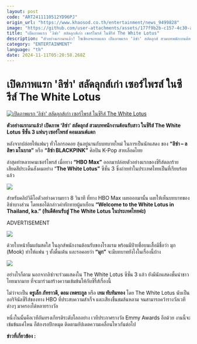 ```yaml
---
layout: post
code: "ART2411110512YD96PJ"
origin_url: "https://www.khaosod.co.th/entertainment/news_9499828"
image: "https://github.com/user-attachments/assets/177f9b2b-c157-4c30-a770-c0f1f54cd9ab"
title: "เปิดภาพแรก 'ลิซ่า' สลัดลุกส์เก่า เซอร์ไพรส์ ในซีรีส์ The White Lotus"
description: "ตัวอย่างแรกมาแล้ว! โซเชียลฯแทบแตก เปิดภาพแรก 'ลิซ่า' สลัดลุกส์ สวมบทพนักงานต้อนรับสาว ในซีรีส์ The White Lotus ซีซั่น 3"
category: "ENTERTAINMENT"
language: "th"
date: 2024-11-11T05:20:58.268Z
---
```


# เปิดภาพแรก 'ลิซ่า' สลัดลุกส์เก่า เซอร์ไพรส์ ในซีรีส์ The White Lotus

[![เปิดภาพแรก 'ลิซ่า' สลัดลุกส์เก่า เซอร์ไพรส์ ในซีรีส์ The White Lotus](https://www.khaosod.co.th/wpapp/uploads/2024/11/lisa111167-6.jpg "เปิดภาพแรก 'ลิซ่า' สลัดลุกส์เก่า เซอร์ไพรส์ ในซีรีส์ The White Lotus")](https://www.khaosod.co.th/wpapp/uploads/2024/11/lisa111167-6.jpg)

**ตัวอย่างแรกมาแล้ว! เปิดภาพ ‘ลิซ่า’ สลัดลุกส์ สวมบทพนักงานต้อนรับสาว ในซีรีส์ The White Lotus ซีซั่น 3 แฟนๆ เซอร์ไพรส์ คอมเมนต์แตก**



หลังจากปล่อยให้แฟนๆ ทั่วโลกรอคอย ลุ้นอยู่นานกับบทบาทใหม่ ในการเป็นนักแสดง ของ **“ลิซ่า – ลลิษา มโนบาล”** หรือ **“ลิซ่า BLACKPINK”** ศิลปิน K-Pop สายเลือดไทย

ล่าสุดทำหลายคนเซอร์ไพรส์ เมื่อทาง **“HBO Max”** ออกมาปล่อยตัวอย่างแรกของซีรีส์ตลกร้าย เสียดสีประเด็นสังคมอย่าง “**The White Lotus”** ซีซั่น 3 ซึ่งถ่ายทำในประเทศไทยเป็นที่เรียบร้อยแล้ว

[![](https://www.khaosod.co.th/wpapp/uploads/2024/11/lisa111167-8.jpg)](https://www.khaosod.co.th/wpapp/uploads/2024/11/lisa111167-8.jpg)

สำหรับคลิปวิดีโอตัวอย่างความยาว 8 วินาที ที่ทาง HBO Max เผยออกมานั้น เผยให้เห็นบทบาทของลิซ่าบางส่วน โดยเธอได้กล่าวคำทักทายผู้มาเยือน **“Welcome to the White Lotus in Thailand, ka.” (ยินดีต้อนรับสู่ The White Lotus ในประเทศไทยค่ะ)**

ADVERTISEMENT

[![](https://www.khaosod.co.th/wpapp/uploads/2024/11/466126595_1075044427996921_3320928123991189970_n-2.jpg)](https://www.khaosod.co.th/wpapp/uploads/2024/11/466126595_1075044427996921_3320928123991189970_n-2.jpg)

ด้วยใบหน้ายิ้มแย้มสดใส ในลุกส์พนักงานต้อนรับของโรงแรม พร้อมมีป้ายชื่อบนเสื้อมีชื่อว่า มุก (Mook) ทำให้แฟน ๆ ทั้งตื่นเต้น และรอคอยว่า **“มุก”** จะมีบทบาทยังไงในเรื่องนี้บ้าง

[![](https://www.khaosod.co.th/wpapp/uploads/2024/11/466118416_960696342756375_2218058103211430627_n.jpg)](https://www.khaosod.co.th/wpapp/uploads/2024/11/466118416_960696342756375_2218058103211430627_n.jpg)

อย่างไรก็ตาม นอกจากลิซ่าจะร่วมแสดงใน The White Lotus ซีซั่น 3 แล้ว ยังมีนักแสดงชั้นนำชาวไทยมากมาย ที่จะมาร่วมสร้างความเข้มข้นให้กับซีรี่ส์เรื่องนี้

ไม่ว่าจะเป็น **ครูเล็ก ภัทราวดี, ดอม เหตระกูล** หรือ **เทม ทับทิมทอง** โดย The White Lotus นับเป็นออริจินัลซีรีส์ของทาง HBO ที่ประสบความสำเร็จ และเสียงชื่นชมล้นหลาม จนสามารถคว้ารางวัลเวทีต่างๆ มาครองได้หลายรางวัล

หนึ่งในนั้นคือเวทีอันทรงเกียรติระดับโลกอย่าง เวทีประกาศรางวัล Emmy Awards อีกด้วย งานนี้จะเข้มข้นแค่ไหน ก็ต้องรอปักหมุด ติดตามอัปเดตความเคลื่อนไหวกันต่อไป



**ข่าวที่เกี่ยวข้อง :**